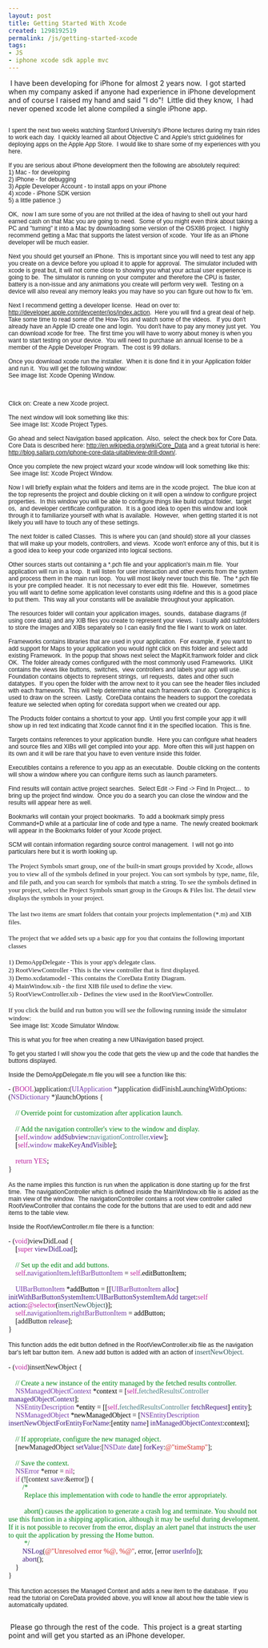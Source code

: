 ```yaml
---
layout: post
title: Getting Started With Xcode
created: 1298192519
permalink: /js/getting-started-xcode
tags:
- JS
- iphone xcode sdk apple mvc
---
```

<p>&nbsp;I have been developing for iPhone for almost 2 years now.&nbsp; I got started when my company asked if anyone had experience in iPhone development and of course I raised my hand and said &quot;I do&quot;!&nbsp; Little did they know,&nbsp; I had never opened xcode let alone compiled a single iPhone app.</p>
<p>
<meta http-equiv="Content-Type" content="text/html; charset=UTF-8">
<meta http-equiv="Content-Style-Type" content="text/css">
<title></title>
<meta name="Generator" content="Cocoa HTML Writer">
<meta name="CocoaVersion" content="1038.35"> <style type="text/css">
p.p1 {margin: 0.0px 0.0px 0.0px 0.0px; font: 12.0px Helvetica}
p.p2 {margin: 0.0px 0.0px 0.0px 0.0px; font: 12.0px Helvetica; min-height: 14.0px}
p.p3 {margin: 0.0px 0.0px 0.0px 0.0px; font: 13.0px 'Lucida Grande'}
p.p4 {margin: 0.0px 0.0px 0.0px 0.0px; font: 13.0px 'Lucida Grande'; min-height: 16.0px}
p.p5 {margin: 0.0px 0.0px 0.0px 0.0px; font: 14.0px Menlo}
p.p6 {margin: 0.0px 0.0px 0.0px 0.0px; font: 14.0px Menlo; min-height: 16.0px}
p.p7 {margin: 0.0px 0.0px 0.0px 0.0px; font: 14.0px Menlo; color: #008517}
p.p8 {margin: 0.0px 0.0px 0.0px 0.0px; font: 14.0px Menlo; color: #4e8187}
p.p9 {margin: 0.0px 0.0px 0.0px 0.0px; font: 14.0px Menlo; color: #411a7f}
p.p10 {margin: 0.0px 0.0px 0.0px 0.0px; font: 14.0px Menlo; color: #bd23a0}
p.p11 {margin: 0.0px 0.0px 0.0px 0.0px; font: 14.0px Menlo; color: #743aa7}
p.p12 {margin: 0.0px 0.0px 0.0px 0.0px; font: 14.0px Menlo; color: #008517; min-height: 16.0px}
span.s1 {color: #bd23a0}
span.s2 {color: #743aa7}
span.s3 {color: #000000}
span.s4 {color: #411a7f}
span.s5 {color: #31595d}
span.s6 {font: 14.0px Menlo; color: #31595d}
span.s7 {color: #d22723}
span.s8 {color: #008517}
</style>                        </meta>
</meta>
</meta>
</meta>
</p>
<p class="p2">&nbsp;</p>
<p class="p1">I spent the next two weeks watching Stanford University's iPhone lectures during my train rides to work each day.&nbsp; I quickly learned all about Objective C and Apple's strict guidelines for deploying apps on the Apple App Store.&nbsp; I would like to share some of my experiences with you here.</p>
<p class="p2">&nbsp;</p>
<p class="p1">If you are serious about iPhone development then the following are absolutely required:</p>
<p class="p1">1) Mac - for developing</p>
<p class="p1">2) iPhone - for debugging</p>
<p class="p1">3) Apple Developer Account - to install apps on your iPhone</p>
<p class="p1">4) xcode - iPhone SDK version</p>
<p class="p1">5) a little patience ;)</p>
<p class="p2">&nbsp;</p>
<p class="p1">OK,&nbsp; now I am sure some of you are not thrilled at the idea of having to shell out your hard earned cash on that Mac you are going to need.&nbsp; Some of you might even think about taking a PC and &quot;turning&quot; it into a Mac by downloading some version of the OSX86 project.&nbsp; I highly recommend getting a Mac that supports the latest version of xcode.&nbsp; Your life as an iPhone developer will be much easier. &nbsp;</p>
<p class="p2">&nbsp;</p>
<p class="p1">Next you should get yourself an iPhone.&nbsp; This is important since you will need to test any app you create on a device before you upload it to apple for approval.&nbsp; The simulator included with xcode is great but, it will not come close to showing you what your actual user experience is going to be.&nbsp; The simulator is running on your computer and therefore the CPU is faster,&nbsp; battery is a non-issue and any animations you create will perform very well.&nbsp; Testing on a device will also reveal any memory leaks you may have so you can figure out how to fix 'em.</p>
<p class="p2">&nbsp;</p>
<p class="p1">Next I recommend getting a developer license.&nbsp; Head on over to: <a href="http://developer.apple.com/devcenter/ios/index.action">http://developer.apple.com/devcenter/ios/index.action</a>.&nbsp; Here you will find a great deal of help.&nbsp; Take some time to read some of the How-Tos and watch some of the videos. &nbsp; If you don't already have an Apple ID create one and login.&nbsp; You don't have to pay any money just yet.&nbsp; You can download xcode for free.&nbsp; The first time you will have to worry about money is when you want to start testing on your device.&nbsp; You will need to purchase an annual license to be a member of the Apple Developer Program.&nbsp; The cost is 99 dollars. &nbsp;</p>
<p class="p2">&nbsp;</p>
<p class="p1">Once you download xcode run the installer.&nbsp; When it is done find it in your Application folder and run it.&nbsp; You will get the following window:</p>
<p class="p1">See image list: Xcode Opening Window.</p>
<p class="p2">&nbsp;</p>
<p class="p2">&nbsp;</p>
<p class="p2">&nbsp;</p>
<p class="p1">Click on: Create a new Xcode project.</p>
<p class="p2">&nbsp;</p>
<p class="p1">The next window will look something like this:</p>
<p class="p2">&nbsp;See image list: Xcode Project Types.</p>
<p class="p2">&nbsp;</p>
<p class="p1">Go ahead and select Navigation based application.&nbsp; Also,&nbsp; select the check box for Core Data.&nbsp; Core Data is described here: <a href="http://en.wikipedia.org/wiki/Core_Data">http://en.wikipedia.org/wiki/Core_Data</a> and a great tutorial is here: <a href="http://blog.sallarp.com/iphone-core-data-uitableview-drill-down/">http://blog.sallarp.com/iphone-core-data-uitableview-drill-down/</a>.</p>
<p class="p2">&nbsp;</p>
<p class="p1">Once you complete the new project wizard your xcode window will look something like this:</p>
<p class="p2">&nbsp;See image list: Xcode Project Window.</p>
<p class="p2">&nbsp;</p>
<p class="p1">Now I will briefly explain what the folders and items are in the xcode project.&nbsp; The blue icon at the top represents the project and double clicking on it will open a window to configure project properties.&nbsp; In this window you will be able to configure things like build output folder,&nbsp; target os,&nbsp; and developer certificate configuration.&nbsp; It is a good idea to open this window and look through it to familiarize yourself with what is available.&nbsp; However,&nbsp; when getting started it is not likely you will have to touch any of these settings.</p>
<p class="p2">&nbsp;</p>
<p class="p1">The next folder is called Classes.&nbsp; This is where you can (and should) store all your classes that will make up your models, controllers, and views.&nbsp; Xcode won't enforce any of this, but it is a good idea to keep your code organized into logical sections. &nbsp;</p>
<p class="p2">&nbsp;</p>
<p class="p1">Other sources starts out containing a *.pch file and your application's main.m file.&nbsp; Your application will run in a loop.&nbsp; It will listen for user interaction and other events from the system and process them in the main run loop.&nbsp; You will most likely never touch this file.&nbsp; The *.pch file is your pre compiled header.&nbsp; It is not necessary to ever edit this file.&nbsp; However,&nbsp; sometimes you will want to define some application level constants using #define and this is a good place to put them.&nbsp; This way all your constants will be available throughout your application.</p>
<p class="p2">&nbsp;</p>
<p class="p1">The resources folder will contain your application images,&nbsp; sounds,&nbsp; database diagrams (if using core data) and any XIB files you create to represent your views.&nbsp; I usually add subfolders to store the images and XIBs separately so I can easily find the file I want to work on later.</p>
<p class="p2">&nbsp;</p>
<p class="p1">Frameworks contains libraries that are used in your application.&nbsp; For example, if you want to add support for Maps to your application you would right click on this folder and select add existing Framework.&nbsp; In the popup that shows next select the MapKit.framwork folder and click OK.&nbsp; The folder already comes configured with the most commonly used Frameworks.&nbsp; UIKit contains the views like buttons,&nbsp; switches,&nbsp; view controllers and labels your app will use.&nbsp; Foundation contains objects to represent strings,&nbsp; url requests,&nbsp; dates and other such datatypes.&nbsp; If you open the folder with the arrow next to it you can see the header files included with each framework.&nbsp; This will help determine what each framework can do.&nbsp; Coregraphics is used to draw on the screen.&nbsp; Lastly,&nbsp; CoreData contains the headers to support the coredata feature we selected when opting for coredata support when we created our app.</p>
<p class="p2">&nbsp;</p>
<p class="p1">The Products folder contains a shortcut to your app.&nbsp; Until you first compile your app it will show up in red text indicating that Xcode cannot find it in the specified location.&nbsp; This is fine.</p>
<p class="p2">&nbsp;</p>
<p class="p1">Targets contains references to your application bundle.&nbsp; Here you can configure what headers and source files and XIBs will get compiled into your app.&nbsp; More often this will just happen on its own and it will be rare that you have to even venture inside this folder.</p>
<p class="p2">&nbsp;</p>
<p class="p1">Executibles contains a reference to you app as an executable.&nbsp; Double clicking on the contents will show a window where you can configure items such as launch parameters.</p>
<p class="p2">&nbsp;</p>
<p class="p1">Find results will contain active project searches.&nbsp; Select Edit -&gt; Find -&gt; Find In Project&hellip;&nbsp; to bring up the project find window.&nbsp; Once you do a search you can close the window and the results will appear here as well.</p>
<p class="p2">&nbsp;</p>
<p class="p1">Bookmarks will contain your project bookmarks.&nbsp; To add a bookmark simply press Command+D while at a particular line of code and type a name.&nbsp; The newly created bookmark will appear in the Bookmarks folder of your Xcode project.</p>
<p class="p2">&nbsp;</p>
<p class="p1">SCM will contain information regarding source control management.&nbsp; I will not go into particulars here but it is worth looking up.</p>
<p class="p2">&nbsp;</p>
<p class="p3">The Project Symbols smart group, one of the built-in smart groups provided by Xcode, allows you to view all of the symbols defined in your project. You can sort symbols by type, name, file, and file path, and you can search for symbols that match a string. To see the symbols defined in your project, select the Project Symbols smart group in the Groups &amp; Files list. The detail view displays the symbols in your project.</p>
<p class="p4">&nbsp;</p>
<p class="p3">The last two items are smart folders that contain your projects implementation (*.m) and XIB files.</p>
<p class="p4">&nbsp;</p>
<p class="p3">The project that we added sets up a basic app for you that contains the following important classes</p>
<p class="p4">&nbsp;</p>
<p class="p3">1) DemoAppDelegate - This is your app's delegate class. &nbsp;</p>
<p class="p3">2) RootViewController - This is the view controller that is first displayed.</p>
<p class="p3">3) Demo.xcdatamodel - This contains the CoreData Entity Diagram. &nbsp;</p>
<p class="p3">4) MainWindow.xib - the first XIB file used to define the view.</p>
<p class="p3">5) RootViewController.xib - Defines the view used in the RootViewController.</p>
<p class="p4">&nbsp;</p>
<p class="p3">If you click the build and run button you will see the following running inside the simulator window:</p>
<p class="p2">&nbsp;See image list: Xcode Simulator Window.</p>
<p class="p2">&nbsp;</p>
<p class="p1">This is what you for free when creating a new UINavigation based project. &nbsp;</p>
<p class="p2">&nbsp;</p>
<p class="p1">To get you started I will show you the code that gets the view up and the code that handles the buttons displayed.</p>
<p class="p2">&nbsp;</p>
<p class="p1">Inside the DemoAppDelegate.m file you will see a function like this:</p>
<p class="p2">&nbsp;</p>
<p class="p5">- (<span class="s1">BOOL</span>)application:(<span class="s2">UIApplication</span> *)application didFinishLaunchingWithOptions:(<span class="s2">NSDictionary</span> *)launchOptions { &nbsp; &nbsp;</p>
<p class="p6">&nbsp;&nbsp; &nbsp;</p>
<p class="p7"><span class="s3">&nbsp; &nbsp; </span>// Override point for customization after application launch.</p>
<p class="p6">&nbsp;</p>
<p class="p7"><span class="s3">&nbsp; &nbsp; </span>// Add the navigation controller's view to the window and display.</p>
<p class="p8"><span class="s3">&nbsp; &nbsp; [</span><span class="s1">self</span><span class="s3">.</span><span class="s2">window</span><span class="s3"> </span><span class="s4">addSubview</span><span class="s3">:</span>navigationController<span class="s3">.</span><span class="s4">view</span><span class="s3">];</span></p>
<p class="p9"><span class="s3">&nbsp; &nbsp; [</span><span class="s1">self</span><span class="s3">.</span><span class="s2">window</span><span class="s3"> </span>makeKeyAndVisible<span class="s3">];</span></p>
<p class="p6">&nbsp;</p>
<p class="p10"><span class="s3">&nbsp; &nbsp; </span>return<span class="s3"> </span>YES<span class="s3">;</span></p>
<p class="p5">}</p>
<p class="p6">&nbsp;</p>
<p class="p1">As the name implies this function is run when the application is done starting up for the first time. &nbsp;The navigationController which is defined inside the MainWindow.xib file is added as the main view of the window.&nbsp; The navigationController contains a root view controller called RootViewController that contains the code for the buttons that are used to edit and add new items to the table view.</p>
<p class="p2">&nbsp;</p>
<p class="p1">Inside the RootViewController.m file there is a function:</p>
<p class="p2">&nbsp;</p>
<p class="p5">- (<span class="s1">void</span>)viewDidLoad {</p>
<p class="p9"><span class="s3">&nbsp; &nbsp; [</span><span class="s1">super</span><span class="s3"> </span>viewDidLoad<span class="s3">];</span></p>
<p class="p6">&nbsp;</p>
<p class="p7"><span class="s3">&nbsp; &nbsp; </span>// Set up the edit and add buttons.</p>
<p class="p11"><span class="s3">&nbsp; &nbsp; </span><span class="s1">self</span><span class="s3">.</span>navigationItem<span class="s3">.</span>leftBarButtonItem<span class="s3"> = </span><span class="s1">self</span><span class="s3">.editButtonItem;</span></p>
<p class="p6">&nbsp;&nbsp; &nbsp;</p>
<p class="p9"><span class="s3">&nbsp; &nbsp; </span><span class="s2">UIBarButtonItem</span><span class="s3"> *addButton = [[</span><span class="s2">UIBarButtonItem</span><span class="s3"> </span>alloc<span class="s3">] </span>initWithBarButtonSystemItem<span class="s3">:</span>UIBarButtonSystemItemAdd<span class="s3"> </span>target<span class="s3">:</span><span class="s1">self</span><span class="s3"> </span>action<span class="s3">:</span><span class="s1">@selector</span><span class="s3">(</span><span class="s5">insertNewObject</span><span class="s3">)];</span></p>
<p class="p11"><span class="s3">&nbsp; &nbsp; </span><span class="s1">self</span><span class="s3">.</span>navigationItem<span class="s3">.</span>rightBarButtonItem<span class="s3"> = addButton;</span></p>
<p class="p5">&nbsp; &nbsp; [addButton <span class="s4">release</span>];</p>
<p class="p5">}</p>
<p class="p6">&nbsp;</p>
<p class="p1">This function adds the edit button defined in the RootViewController.xib file as the navigation bar's left bar button item.&nbsp; A new add button is added with an action of <span class="s6">insertNewObject.&nbsp;</span></p>
<p class="p2">&nbsp;</p>
<p class="p5">- (<span class="s1">void</span>)insertNewObject {</p>
<p class="p6">&nbsp;&nbsp; &nbsp;</p>
<p class="p7"><span class="s3">&nbsp; &nbsp; </span>// Create a new instance of the entity managed by the fetched results controller.</p>
<p class="p8"><span class="s3">&nbsp; &nbsp; </span><span class="s2">NSManagedObjectContext</span><span class="s3"> *context = [</span><span class="s1">self</span><span class="s3">.</span>fetchedResultsController<span class="s3"> </span><span class="s4">managedObjectContext</span><span class="s3">];</span></p>
<p class="p8"><span class="s3">&nbsp; &nbsp; </span><span class="s2">NSEntityDescription</span><span class="s3"> *entity = [[</span><span class="s1">self</span><span class="s3">.</span>fetchedResultsController<span class="s3"> </span><span class="s4">fetchRequest</span><span class="s3">] </span><span class="s4">entity</span><span class="s3">];</span></p>
<p class="p9"><span class="s3">&nbsp; &nbsp; </span><span class="s2">NSManagedObject</span><span class="s3"> *newManagedObject = [</span><span class="s2">NSEntityDescription</span><span class="s3"> </span>insertNewObjectForEntityForName<span class="s3">:[entity </span>name<span class="s3">] </span>inManagedObjectContext<span class="s3">:context];</span></p>
<p class="p6">&nbsp;&nbsp; &nbsp;</p>
<p class="p7"><span class="s3">&nbsp; &nbsp; </span>// If appropriate, configure the new managed object.</p>
<p class="p5">&nbsp; &nbsp; [newManagedObject <span class="s4">setValue</span>:[<span class="s2">NSDate</span> <span class="s4">date</span>] <span class="s4">forKey</span>:<span class="s7">@&quot;timeStamp&quot;</span>];</p>
<p class="p6">&nbsp;&nbsp; &nbsp;</p>
<p class="p7"><span class="s3">&nbsp; &nbsp; </span>// Save the context.</p>
<p class="p5">&nbsp; &nbsp; <span class="s2">NSError</span> *error = <span class="s1">nil</span>;</p>
<p class="p5">&nbsp; &nbsp; <span class="s1">if</span> (![context <span class="s4">save</span>:&amp;error]) {</p>
<p class="p5">&nbsp; &nbsp; &nbsp; &nbsp; <span class="s8">/*</span></p>
<p class="p7">&nbsp;&nbsp; &nbsp; &nbsp; &nbsp; Replace this implementation with code to handle the error appropriately.</p>
<p class="p12">&nbsp; &nbsp; &nbsp; &nbsp; &nbsp;</p>
<p class="p7">&nbsp;&nbsp; &nbsp; &nbsp; &nbsp; abort() causes the application to generate a crash log and terminate. You should not use this function in a shipping application, although it may be useful during development. If it is not possible to recover from the error, display an alert panel that instructs the user to quit the application by pressing the Home button.</p>
<p class="p7">&nbsp;&nbsp; &nbsp; &nbsp; &nbsp; */</p>
<p class="p5">&nbsp; &nbsp; &nbsp; &nbsp; <span class="s4">NSLog</span>(<span class="s7">@&quot;Unresolved error %@, %@&quot;</span>, error, [error <span class="s4">userInfo</span>]);</p>
<p class="p5">&nbsp; &nbsp; &nbsp; &nbsp; <span class="s4">abort</span>();</p>
<p class="p5">&nbsp; &nbsp; }</p>
<p class="p5">}</p>
<p class="p6">&nbsp;</p>
<p class="p1">This function accesses the Managed Context and adds a new item to the database.&nbsp; If you read the tutorial on CoreData provided above, you will know all about how the table view is automatically updated. &nbsp;</p>
<p class="p2">&nbsp;</p>
<p>&nbsp;Please go through the rest of the code.&nbsp; This project is a great starting point and will get you started as an iPhone developer.</p>
<p>
<meta http-equiv="Content-Type" content="text/html; charset=UTF-8">
<meta http-equiv="Content-Style-Type" content="text/css">
<title></title>
<meta name="Generator" content="Cocoa HTML Writer">
<meta name="CocoaVersion" content="1038.35"> <style type="text/css">
p.p1 {margin: 0.0px 0.0px 0.0px 0.0px; font: 12.0px Helvetica}
</style>                </meta>
</meta>
</meta>
</meta>
</p>
